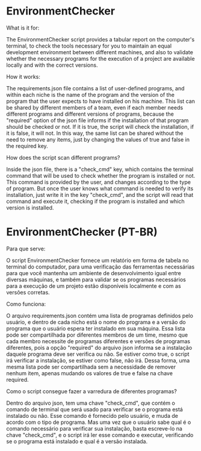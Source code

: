 # EnvironmentChecker

What is it for:

The EnvironmentChecker script provides a tabular report on the computer's terminal, to check the tools necessary for you to maintain an equal development environment between different machines, and also to validate whether the necessary programs for the execution of a project are available locally and with the correct versions.

How it works:

The requirements.json file contains a list of user-defined programs, and within each niche is the name of the program and the version of the program that the user expects to have installed on his machine. This list can be shared by different members of a team, even if each member needs different programs and different versions of programs, because the "required" option of the json file informs if the installation of that program should be checked or not. If it is true, the script will check the installation, if it is false, it will not.
In this way, the same list can be shared without the need to remove any items, just by changing the values ​​of true and false in the required key.

How does the script scan different programs?

Inside the json file, there is a "check_cmd" key, which contains the terminal command that will be used to check whether the program is installed or not. This command is provided by the user, and changes according to the type of program. But once the user knows what command is needed to verify its installation, just write it in the key "check_cmd", and the script will read that command and execute it, checking if the program is installed and which version is installed.



# EnvironmentChecker (PT-BR)

Para que serve:

O script EnvironmentChecker fornece um relatório em forma de tabela no terminal do computador, para uma verificação das ferramentas necessárias para que você mantenha um ambiente de desenvolvimento igual entre diversas máquinas, e também para validar se os programas necessários para a execução de um projeto estão disponíveis localmente e com as versões corretas.

Como funciona:

O arquivo requirements.json contém uma lista de programas definidos pelo usuário, e dentro de cada nicho está o nome do programa e a versão do programa que o usuário espera ter instalado em sua máquina. Essa lista pode ser compartilhada por diferentes membros de um time, mesmo que cada membro necessite de programas diferentes e versões de programas diferentes, pois a opção "required" do arquivo json informa se a instalação daquele programa deve ser verifica ou não. Se estiver como true, o script irá verificar a instalação, se estiver como false, não irá.
Dessa forma, uma mesma lista pode ser compartilhada sem a necessidade de remover nenhum item,  apenas mudando os valores de true e false na chave required.

Como o script consegue fazer a varredura de diferentes programas?

Dentro do arquivo json, tem uma chave "check_cmd", que contém o comando de terminal que será usado para verificar se o programa está instalado ou não. Esse comando é fornecido pelo usuário, e muda de acordo com o tipo de programa. Mas uma vez que o usuário sabe qual é o comando necessário para verificar sua instalação, basta escreve-lo na chave "check_cmd", e o script irá ler esse comando e executar, verificando se o programa está instalado e qual é a versão instalada.
